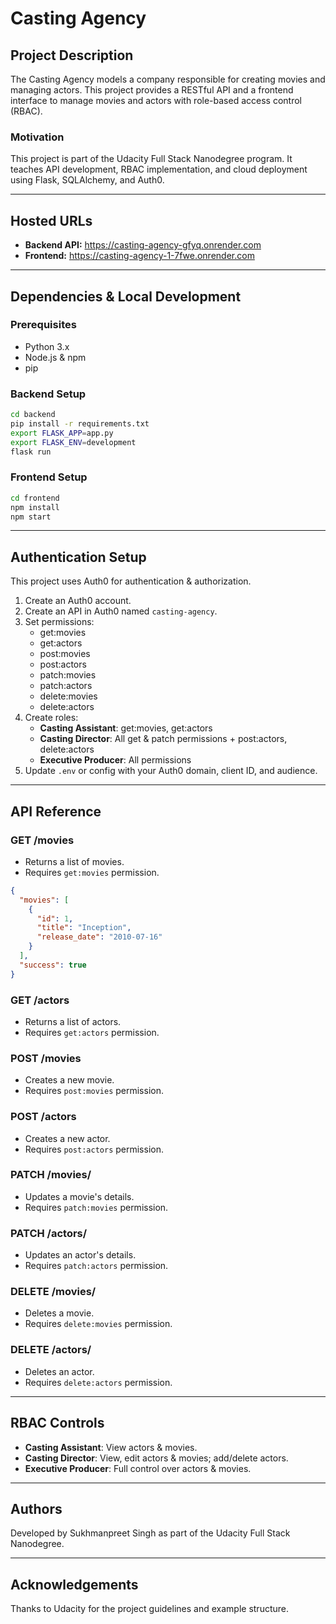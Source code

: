 
# Casting Agency

## Project Description
The Casting Agency models a company responsible for creating movies and managing actors. This project provides a RESTful API and a frontend interface to manage movies and actors with role-based access control (RBAC).

### Motivation
This project is part of the Udacity Full Stack Nanodegree program. It teaches API development, RBAC implementation, and cloud deployment using Flask, SQLAlchemy, and Auth0.

---

## Hosted URLs
- **Backend API:** https://casting-agency-gfyq.onrender.com
- **Frontend:** https://casting-agency-1-7fwe.onrender.com

---

## Dependencies & Local Development

### Prerequisites
- Python 3.x
- Node.js & npm
- pip

### Backend Setup
```bash
cd backend
pip install -r requirements.txt
export FLASK_APP=app.py
export FLASK_ENV=development
flask run
```

### Frontend Setup
```bash
cd frontend
npm install
npm start
```

---

## Authentication Setup
This project uses Auth0 for authentication & authorization.

1. Create an Auth0 account.
2. Create an API in Auth0 named `casting-agency`.
3. Set permissions:
    - get:movies
    - get:actors
    - post:movies
    - post:actors
    - patch:movies
    - patch:actors
    - delete:movies
    - delete:actors
4. Create roles:
    - **Casting Assistant**: get:movies, get:actors
    - **Casting Director**: All get & patch permissions + post:actors, delete:actors
    - **Executive Producer**: All permissions
5. Update `.env` or config with your Auth0 domain, client ID, and audience.

---

## API Reference

### GET /movies
- Returns a list of movies.
- Requires `get:movies` permission.
```json
{
  "movies": [
    {
      "id": 1,
      "title": "Inception",
      "release_date": "2010-07-16"
    }
  ],
  "success": true
}
```

### GET /actors
- Returns a list of actors.
- Requires `get:actors` permission.

### POST /movies
- Creates a new movie.
- Requires `post:movies` permission.

### POST /actors
- Creates a new actor.
- Requires `post:actors` permission.

### PATCH /movies/<id>
- Updates a movie's details.
- Requires `patch:movies` permission.

### PATCH /actors/<id>
- Updates an actor's details.
- Requires `patch:actors` permission.

### DELETE /movies/<id>
- Deletes a movie.
- Requires `delete:movies` permission.

### DELETE /actors/<id>
- Deletes an actor.
- Requires `delete:actors` permission.

---

## RBAC Controls
- **Casting Assistant**: View actors & movies.
- **Casting Director**: View, edit actors & movies; add/delete actors.
- **Executive Producer**: Full control over actors & movies.

---

## Authors
Developed by Sukhmanpreet Singh as part of the Udacity Full Stack Nanodegree.

---

## Acknowledgements
Thanks to Udacity for the project guidelines and example structure.
